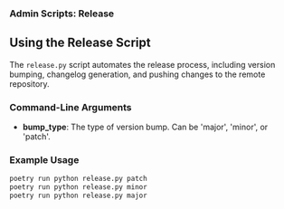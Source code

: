 ### Admin Scripts: Release

## Using the Release Script

The `release.py` script automates the release process, including version bumping, changelog generation, and pushing changes to the remote repository.

### Command-Line Arguments

- **bump_type**: The type of version bump. Can be 'major', 'minor', or 'patch'.

### Example Usage

```bash
poetry run python release.py patch
poetry run python release.py minor
poetry run python release.py major
```
